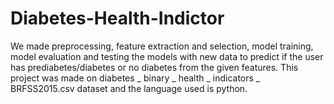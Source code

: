 # Diabetes-Health-Indictor
We made preprocessing, feature extraction and selection, model training, model evaluation and testing the models with new data to predict if the user has  prediabetes/diabetes or no diabetes from the given features. This project was made on diabetes  _ binary _ health _ indicators _ BRFSS2015.csv dataset and the language used is python.
